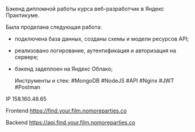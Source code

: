 Бэкенд дипломной работы курса веб-разработчик в Яндекс Практикуме.  

  Была проделана следующая работа:
  +  подключена база данных, созданы схемы и модели ресурсов API;
  + реализовано логирование, аутентификация и авторизация на сервере;
  + бэкенд задеплоен на Яндекс Облако;

    Инструменты и стек: #MongoDB #NodeJS #API  #Nginx #JWT #Postman

IP 158.160.48.65

Frontend https://find.your.film.nomoreparties.co

Backend https://api.find.your.film.nomoreparties.co

